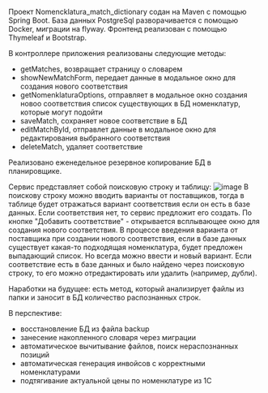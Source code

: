 Проект Nomencklatura_match_dictionary содан на Maven с помощью Spring Boot. 
База данных PostgreSql разворачивается с помощью Docker, миграции на flyway.
Фронтенд реализован с помощью Thymeleaf и Bootstrap.

В контроллере приложения реализованы следующие методы:
- getMatches, возвращает страницу о словарем
- showNewMatchForm, передает данные в модальное окно для создания нового соответствия
- getNomenklaturaOptions, отправляет в модальное окно создания новоо соответствия список существующих в БД номенклатур, которые могут подойти
- saveMatch, сохраняет новое соответствие в БД
- editMatchById, отправлет данные в модальное окно для редактирования выбранного соответствия
- deleteMatch, удаляет соответствие

Реализовано еженедельное резервное копирование БД в планировщике.

Сервис представляет собой поисковую строку и таблицу:
![image](https://github.com/user-attachments/assets/68bb02ab-dd8a-49ed-bd6b-5427b71ee3b4)
В поискову строку можно вводить варианты от поставщиков, тогда в таблице будет отражаться вариант соответствия если он есть в базе данных.
Если соответствия нет, то сервис предложит его создать. По кнопке "Добавить соответствие" - открывается всплывающее окно для создания нового соответствия.
В процессе введения варианта от поставщика при создании нового соответствия, если в базе данных существует какая-то подходящая номенклатура, будет предложен выпадающий список.
Но всегда можно ввести и новый вариант.
Если соответствие есть в базе данных и было найдено через поисковую строку, то его можно отредактировать или удалить (например, дубли).

Наработки на будущее:
есть метод, который анализирует файлы из папки и заносит в БД количество распознанных строк.

В перспективе:
- восстановление БД из файла backup
- занесение накопленного словаря через миграции
- автоматическое вычитывание файлов, поиск нераспознанных позиций
- автоматическая генерация инвойсов с корректными номенклатурами
- подтягивание актуальной цены по номенклатуре из 1С
